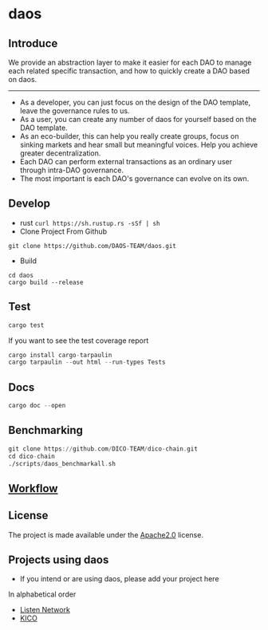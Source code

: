 # daos

## Introduce
We provide an abstraction layer to make it easier for each DAO to manage each related specific transaction, and how to quickly create a DAO based on daos.
***
* As a developer, you can just focus on the design of the DAO template, leave the governance rules to us.
* As a user, you can create any number of daos for yourself based on the DAO template.
* As an eco-builder, this can help you really create groups, focus on sinking markets and hear small but meaningful voices. Help you achieve greater decentralization.
* Each DAO can perform external transactions as an ordinary user through intra-DAO governance.
* The most important is each DAO's governance can evolve on its own.

## Develop
* rust
`curl https://sh.rustup.rs -sSf | sh`
* Clone Project From Github  

`git clone https://github.com/DAOS-TEAM/daos.git`
* Build  

```angular2html
cd daos
cargo build --release
```
## Test
```asm
cargo test
```
If you want to see the test coverage report
```asm
cargo install cargo-tarpaulin
cargo tarpaulin --out html --run-types Tests
```
## Docs
```asm
cargo doc --open
```
## Benchmarking
```asm
git clone https://github.com/DICO-TEAM/dico-chain.git
cd dico-chain
./scripts/daos_benchmarkall.sh
```

## [Workflow](./document/workflow.md)
## License

The project is made available under the [Apache2.0](./LICENSE-APACHE2) license.

## Projects using daos
* If you intend or are using daos, please add your project here  

In alphabetical order
* [Listen Network](https://github.com/listenofficial/listen-parachain)
* [KICO](https://github.com/DICO-TEAM/dico-chain)
